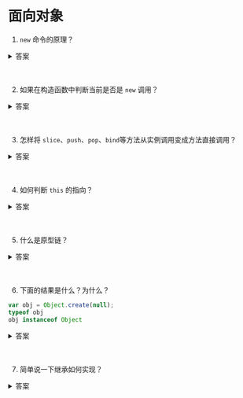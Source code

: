# 面向对象

1. `new` 命令的原理？

<details>
<summary>答案</summary>

1. 创建一个空对象，作为将要返回的对象实例。
2. 将这个空对象的原型，指向构造函数的prototype属性。
3. 将这个空对象赋值给函数内部的this关键字。
4. 开始执行构造函数内部的代码。

下面是 `new` 命令简化的内部流程：

```js
function _new(/* 构造函数 */ constructor, /* 构造函数参数 */ params) {
  // 将 arguments 对象转为数组
  var args = [].slice.call(arguments);
  // 取出构造函数
  var constructor = args.shift();
  // 创建一个空对象，继承构造函数的 prototype 属性
  var context = Object.create(constructor.prototype);
  // 执行构造函数
  var result = constructor.apply(context, args);
  // 如果返回结果是对象，就直接返回，否则返回 context 对象
  return (typeof result === 'object' && result != null) ? result : context;
}

// 实例
var actor = _new(Person, '张三', 28);
```

</details>
<br><br>

2. 如果在构造函数中判断当前是否是 `new` 调用？

<details>
<summary>答案</summary>

* 使用 `instanceof `

```js
function Something () {
    if (!(this instanceof Something)) {
        return new Something();
    }
    this.data = 100;
}
```

* 使用 `new.target`

```js
function f () {
  if (!new.target) {
    throw new Error('请使用 new 命令调用！');
  }
  // ...
}

f() // Uncaught Error: 请使用 new 命令调用！
```
函数内部可以使用 `new.target` 属性。如果当前函数是 `new` 命令调用，`new.target` 指向当前函数，否则为 `undefined`。

</details>
<br><br>

3. 怎样将 `slice`、`push`、`pop`、`bind`等方法从实例调用变成方法直接调用？

<details>
<summary>答案</summary>

使用 `bind` 方法：

```js
var slice = Function.prototype.call.bind(Array.prototype.slice);
slice([1, 2, 3], 0, 1) // [1]

var push = Function.prototype.call.bind(Array.prototype.push);
var pop = Function.prototype.call.bind(Array.prototype.pop);

var a = [1 ,2 ,3];
push(a, 4)
a // [1, 2, 3, 4]

pop(a)
a // [1, 2, 3]



function f() {
  console.log(this.v);
}

var o = { v: 123 };
var bind = Function.prototype.call.bind(Function.prototype.bind);
bind(f, o)() // 123
```
</details>
<br><br>

4. 如何判断 `this` 的指向？

<details>
<summary>答案</summary>

* 函数是否在new 中调用（new 绑定）？如果是的话this 绑定的是新创建的对象。

```js
var bar = new foo()
```

* 函数是否通过call、apply（显式绑定）或者硬绑定调用？如果是的话，this 绑定的是指定的对象。

```js
var bar = foo.call(obj2)
```

* 函数是否在某个上下文对象中调用（隐式绑定）？如果是的话，this 绑定的是那个上下文对象。

```js
var bar = obj1.foo()
```

* 如果都不是的话，使用默认绑定。如果在严格模式下，就绑定到 undefined，否则绑定到全局对象。

```js
var bar = foo()
```

* 一个最常见的 this 绑定问题就是被隐式绑定的函数会丢失绑定对象，也就是说它会应用默认绑定。

```js
function foo() {
　　console.log( this.a );
}
var obj = {
　　a: 2,
　　foo: foo
};
var bar = obj.foo; // 函数别名！
var a = "oops, global"; // a 是全局对象的属性
bar(); // "oops, global"
```

还有将函数作为参数传递的情况：

```js
function foo() {
　　console.log( this.a );
}
function doFoo(fn) {
　　// fn 其实引用的是foo
　　fn(); // <-- 调用位置！
}
var obj = {
　　a: 2,
　　foo: foo
};
var a = "oops, global"; // a 是全局对象的属性
doFoo( obj.foo ); // "oops, global"
```

还有 setTimeout 也一样：

```js
function foo() {
　　console.log( this.a );
}
var obj = {
　　a: 2,
　　foo: foo
};
var a = "oops, global"; // a 是全局对象的属性
setTimeout( obj.foo, 100 ); // "oops, global"
```

还有数组的那些遍历处理的方法，也是将函数作为参数传递进去：

```js
var o = {
  v: 'hello',
  p: [ 'a1', 'a2' ],
  f: function f() {
    this.p.forEach(function (item) {
      console.log(this.v + ' ' + item);
    });
  }
}

o.f()
// undefined a1
// undefined a2
```

对象的方法中立即执行的函数也会使用默认绑定：

```js
var o = {
  f1: function () {
    console.log(this);
    var f2 = function () {
      console.log(this);
    }();
  }
}

o.f1()
// Object
// Window
```

回调函数也会丢失绑定，使用默认绑定：

```js
var o = new Object();
o.f = function () {
  console.log(this === o);
}

// jQuery 的写法
$('#button').on('click', o.f);
```

赋值表达式，条件表达式，逗号表达式的返回值都会使函数中的 this 丢失之前的隐式绑定，而去使用默认绑定，将 this 绑定到 window 上：

```js
// 情况一
(obj.foo = obj.foo)() // window
// 情况二
(false || obj.foo)() // window
// 情况三
(1, obj.foo)() // window
```


</details>
<br><br>

5. 什么是原型链？

<details>
<summary>答案</summary>

* 每个构造函数都有一个原型对象 `prototype`，例如：`Object.prototype`
* 原型对象都包含一个指向构造函数本身的指针 `constructor`，例如：`Object === Object.prototype.constructor`
* 实例都包含一个指向原型对象的内部指针 `__proto__`，例如：`obj.__proto__ === Object.prototype`
* 当一个构造函数的原型对象 `prototype` 是另外一个原型对象的实例的时候，内部指针 `__proto__` 会将这些原型对象串联起来，这就是 `原型链`。

```js
String.prototype.__proto__ === Object.prototype
// String 类型的原型对象的内部指针 __proto__ 指向了 Object 类型的原型对象
```
如下图所示：

```js
                 .prototype             ┌───────────────────┐      .__proto__
            ┌───────────────────────────►  Array.prototype  ├─────────────────────┐    .__proto__    ┌────────┐
            │                           └──┬────────────────┘                     │ ┌───────────────►│ null   │
            │        .constructor          │                                      │ │                └────────┘
       ┌────┼──────────────────────────────┘                                      │ │
       │    │                                                                     │ │
       │    │                                                                     │ │
       │    │                                                                     │ │
┌──────▼──┐ │                                                                   ┌─▼─┴──────────────────┐
│  Array  ├─┘                                                             ┌─────┤  Object.prototype    ◄───────────┐
└─────────┘                                                               │     └──────────────────────┘           │
                                                                          │                                        │
                                                                          │                                        │
                                                                          │                                        │
                                                                          │ .constructor                           │
                                                                          └───────────────────┐                    │
                                                                                              │                    │
                                                                                              │                    │
                                                                                              │                    │
                                                                                              │                    │
                                                                                 ┌────────────▼──┐ .prototype      │
                                                                                 │  Object       ├─────────────────┘
                                                                                 └───────────────┘
```

但是所有构造函数都是 Function 类型的对象，拥有 Function 类型的属性和方法，构造函数和 Function.prototype 是什么关系呢？<br>

其实，所有构造函数都有一个内部指针 `__proto__` 指向了 `Function.prototype`，如下图所示：

```js
                 .prototype             ┌───────────────────┐      .__proto__
            ┌───────────────────────────►  Array.prototype  ├─────────────────────┐    .__proto__    ┌────────┐
            │                           └──┬────────────────┘                     │ ┌───────────────►│ null   │
            │        .constructor          │                                      │ │                └────────┘
       ┌────┼──────────────────────────────┘                                      │ │
       │    │                                                                     │ │
       │    │                                                                     │ │
       │    │                                                                     │ │
┌──────▼──┐ │                                                                   ┌─▼─┴──────────────────┐
│  Array  ├─┘                                                             ┌─────┤  Object.prototype    ◄───────────┐
└───┬─────┘                                                               │     └────▲─────────────────┘           │
    │                                                                     │          │                             │
    │          .__proto__                                  .__proto__     │          │                             │
    └───────────────────────────┐             ┌───────────────────────────┼──────────┘                             │
                                │             │                           │                                        │
                                │             │                           │ .constructor                           │
                                │             │                           └───────────────────┐                    │
                                │             │                                               │                    │
                                │             │                                               │                    │
                                │             │                                               │                    │
                                │             │                                               │                    │
┌──────────┐  .prototype    ┌───▼─────────────┴──┐         .__proto__            ┌────────────▼──┐ .prototype      │
│ Function ├────────────────► Function.prototype ◄───────────────────────────────┤  Object       ├─────────────────┘
└─┬───▲────┘                └──────────────┬──▲──┘                               └───────────────┘
  │   │        .constructor                │  │
  │   └────────────────────────────────────┘  │
  │                                           │
  │              .__proto__                   │
  └───────────────────────────────────────────┘
```

这样就解决了构造函数拥有 `Function.prototype` 上的属性和方法的问题。[查看](https://asciiflow.com/#/share/eJztV0tqwzAQvYqZdQi0UGi866bbXkBgXKNFiisFVYaYEOiiRyjOPbIMPU1OUsdOan0d2ZbTQCtmYQXNmzfjp5l4BSR%2BxRCSLE0nkMY5ZhDCCsESQTi7u5kgyMun29l9%2BcTxkpcbBIG6pgtGOeX5Aks%2F7z%2B%2FhtgRO4oq9ChCiHhEN1uxC4IHxuJcTMkLtJzL%2BQT0bLWye660jtkdt9gd3A5yqhHsWUwTSt44yxJOmWuaOrtuhWjYjCKejgW25SSx7FSUP4NvEZ9QcD8xdeB%2BVlM%2BthZBfT7IqUp7en7BCZdb8n7z4U7Th5TbSBvJF9vBN6uRnkJTHCEssC25OSt09Y05t4aAg707mL32AyXZ2xxLcOZU67799C%2BENw%2BrS4X3%2FbbGoOmC8B%2F%2BWsK7KUeZIVK7HqRFY6t1Vro45tUvj5%2F0gseMJHxOSa8LVH4GnPyFCPW%2F21HtNL47lkQz8zvWhqxBHb3KtbUiDg9Q3ZYaWcBv68jVMc3zwqYycF1WL%2FOl0b2uwRCsYf0NiW0upw%3D%3D)) <br>

读取对象的某个属性时，JavaScript 引擎先寻找对象本身的属性，如果找不到，就到它的原型去找，如果还是找不到，就到原型的原型去找。如果直到最顶层的Object.prototype还是找不到，则返回undefined。如果对象自身和它的原型，都定义了一个同名属性，那么优先读取对象自身的属性，这叫做“覆盖”（overriding）。
</details>
<br><br>

6. 下面的结果是什么？为什么？

```js
var obj = Object.create(null);
typeof obj
obj instanceof Object
```

<details>
<summary>答案</summary>

```js
var obj = Object.create(null);
typeof obj // "object"
obj instanceof Object // false
```

`Object.create(null)`返回一个新对象obj，它的原型是 null。右边的构造函数 Object 的 prototype 属性，不在左边的原型链上，因此 instanceof 就认为 obj 不是 Object 的实例。这是唯一的 `instanceof` 运算符判断会失真的情况（一个对象的原型是null）。
</details>
<br><br>

7. 简单说一下继承如何实现？

<details>
<summary>答案</summary>

* 在子类的构造函数中，调用父类的构造函数

```js
function Sub(value) {
  Super.call(this);
  this.prop = value;
}
```

* 子类的原型指向父类的原型，这样子类就可以继承父类原型

```js
Sub.prototype = Object.create(Super.prototype);
Sub.prototype.constructor = Sub;
Sub.prototype.method = '...';
```

* 子类的原型等于一个父类实例

```js
Sub.prototype = new Super();
```
这样子类会有父类实例的方法，所以不建议用这种方式。

</details>
<br><br>